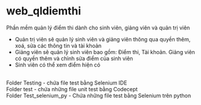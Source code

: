 # web_qldiemthi
Phần mềm quản lý điểm thi dành cho sinh viên, giảng viên và quản trị viên
  - Quản trị viên sẽ quản lý sinh viên và giảng viên thông qua quyền thêm, xoá, sửa các thông tin và tài khoản
  - Giảng viên sẽ quản lý sinh viên bao gồm: Điểm thi, Tài khoản. Giảng viên có quyền thêm và chỉnh sửa điểm của sinh viên
  - Sinh viên có thể xem điểm hiện có
</br>
Folder Testing - chứa file test bằng Selenium IDE
</br>
Folder test - chứa những file unit test bằng Codecept
</br>
Folder Test_selenium_py - Chứa những file test bằng Selenium trên python

